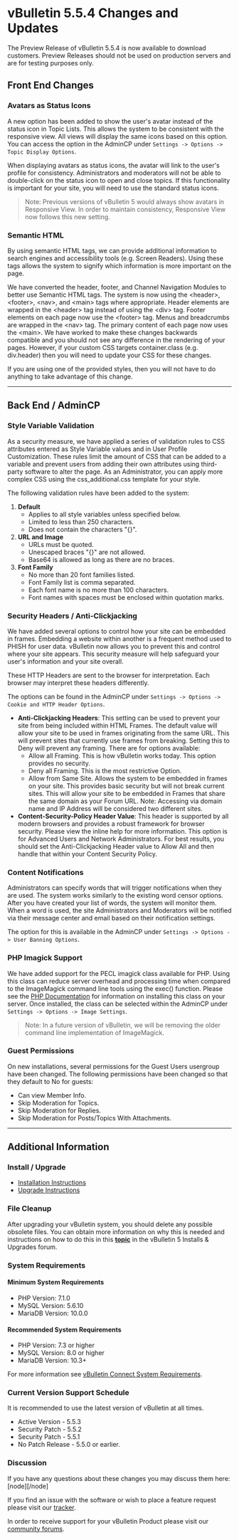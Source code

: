 # vBulletin 5.5.4 Changes and Updates

The Preview Release of vBulletin 5.5.4 is now available to download customers. Preview Releases should not be used on production servers and are for testing purposes only.

## Front End Changes

### Avatars as Status Icons

A new option has been added to show the user's avatar instead of the status icon in Topic Lists. This allows the system to be consistent with the responsive view. All views will display the same icons based on this option. You can access the option in the AdminCP under `Settings -> Options -> Topic Display Options`.

When displaying avatars as status icons, the avatar will link to the user's profile for consistency. Administrators and moderators will not be able to double-click on the status icon to open and close topics. If this functionality is important for your site, you will need to use the standard status icons.

> Note: Previous versions of vBulletin 5 would always show avatars in Responsive View. In order to maintain consistency, Responsive View now follows this new setting.

### Semantic HTML

By using semantic HTML tags, we can provide additional information to search engines and accessibility tools (e.g. Screen Readers). Using these tags allows the system to signify which information is more important on the page.

We have converted the header, footer, and Channel Navigation Modules to better use Semantic HTML tags. The system is now using the &lt;header&gt;, &lt;footer&gt;, &lt;nav&gt;, and &lt;main&gt; tags where appropriate. Header elements are wrapped in the &lt;header&gt; tag instead of using the &lt;div&gt; tag. Footer elements on each page now use the &lt;footer&gt; tag. Menus and breadcrumbs are wrapped in the &lt;nav&gt; tag. The primary content of each page now uses the &lt;main&gt;. We have worked to make these changes backwards compatible and you should not see any difference in the rendering of your pages. However, if your custom CSS targets container.class (e.g. div.header) then you will need to update your CSS for these changes.

If you are using one of the provided styles, then you will not have to do anything to take advantage of this change.

---

## Back End / AdminCP

### Style Variable Validation

As a security measure, we have applied a series of validation rules to CSS attributes entered as Style Variable values and in User Profile Customization. These rules limit the amount of CSS that can be added to a variable and prevent users from adding their own attributes using third-party software to alter the page. As an Administrator, you can apply more complex CSS using the css_additional.css template for your style.

The following validation rules have been added to the system:

1. **Default**
    - Applies to all style variables unless specified below.
    - Limited to less than 250 characters.
    - Does not contain the characters "{}".
2. **URL and Image**
    - URLs must be quoted.
    - Unescaped braces "{}" are not allowed.
    - Base64 is allowed as long as there are no braces.
3. **Font Family**
    - No more than 20 font families listed.
    - Font Family list is comma separated.
    - Each font name is no more than 100 characters.
    - Font names with spaces must be enclosed within quotation marks.

### Security Headers / Anti-Clickjacking

We have added several options to control how your site can be embedded in frames. Embedding a website within another is a frequent method used to PHISH for user data. vBulletin now allows you to prevent this and control where your site appears. This security measure will help safeguard your user's information and your site overall.

These HTTP Headers are sent to the browser for interpretation. Each browser may interpret these headers differently.

The options can be found in the AdminCP under `Settings -> Options -> Cookie and HTTP Header Options`.

- **Anti-Clickjacking Headers**: This setting can be used to prevent your site from being included within HTML Frames. The default value will allow your site to be used in frames originating from the same URL. This will prevent sites that currently use frames from breaking. Setting this to Deny will prevent any framing. There are for options available:
  - Allow all Framing. This is how vBulletin works today. This option provides no security.
  - Deny all Framing. This is the most restrictive Option.
  - Allow from Same Site. Allows the system to be embedded in frames on your site. This provides basic security but will not break current sites. This will allow your site to be embedded in Frames that share the same domain as your Forum URL. Note: Accessing via domain name and IP Address will be considered two different sites.
- **Content-Security-Policy Header Value**: This header is supported by all modern browsers and provides a robust framework for browser security. Please view the inline help for more information. This option is for Advanced Users and Network Administrators. For best results, you should set the Anti-Clickjacking Header value to Allow All and then handle that within your Content Security Policy. 

### Content Notifications

Administrators can specify words that will trigger notifications when they are used. The system works similarly to the existing word censor options. After you have created your list of words, the system will monitor them. When a word is used, the site Administrators and Moderators will be notified via their message center and email based on their notification settings.

The option for this is available in the AdminCP under `Settings -> Options -> User Banning Options`.

### PHP Imagick Support

We have added support for the PECL imagick class available for PHP. Using this class can reduce server overhead and processing time when compared to the ImageMagick command line tools using the exec() function. Please see the [PHP Documentation](https://www.php.net/manual/en/book.imagick.php) for information on installing this class on your server. Once installed, the class can be selected within the AdminCP under `Settings -> Options -> Image Settings`.

> Note: In a future version of vBulletin, we will be removing the older command line implementation of ImageMagick.

### Guest Permissions

On new installations, several permissions for the Guest Users usergroup have been changed. The following permissions have been changed so that they default to No for guests:

- Can view Member Info.
- Skip Moderation for Topics.
- Skip Moderation for Replies.
- Skip Moderation for Posts/Topics With Attachments.

---

## Additional Information

### Install / Upgrade

- [Installation Instructions](https://www.vbulletin.com/forum/node/4391348)
- [Upgrade Instructions](https://www.vbulletin.com/forum/node/4391346)

### File Cleanup

After upgrading your vBulletin system, you should delete any possible obsolete files. You can obtain more information on why this is needed and instructions on how to do this in this [**topic**](https://www.vbulletin.com/forum/node/4391346) in the vBulletin 5 Installs & Upgrades forum.

### System Requirements

#### Minimum System Requirements

- PHP Version: 7.1.0
- MySQL Version: 5.6.10
- MariaDB Version: 10.0.0

#### Recommended System Requirements

- PHP Version: 7.3 or higher
- MySQL Version: 8.0 or higher
- MariaDB Version: 10.3+

For more information see [vBulletin Connect System Requirements](https://www.vbulletin.com/forum/node/4391344).

### Current Version Support Schedule

It is recommended to use the latest version of vBulletin at all times.

- Active Version - 5.5.3
- Security Patch - 5.5.2
- Security Patch - 5.5.1
- No Patch Release - 5.5.0 or earlier.

### Discussion

If you have any questions about these changes you may discuss them here: [node][/node]

If you find an issue with the software or wish to place a feature request please visit our [tracker](https://tracker.vbulletin.com).

In order to receive support for your vBulletin Product please visit our [community forums](https://www.vbulletin.com/forum/).
